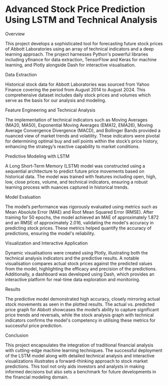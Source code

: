 # Advanced Stock Price Prediction Using LSTM and Technical Analysis
Overview

This project develops a sophisticated tool for forecasting future stock prices of Abbott Laboratories using an array of technical indicators and a deep learning approach. The project harnesses Python's powerful libraries including yfinance for data extraction, TensorFlow and Keras for machine learning, and Plotly alongside Dash for interactive visualisation.

Data Extraction

Historical stock data for Abbott Laboratories was sourced from Yahoo Finance covering the period from August 2014 to August 2024. This comprehensive dataset includes daily stock prices and volumes which serve as the basis for our analysis and modeling.

Feature Engineering and Technical Analysis

The implementation of technical indicators such as Moving Averages (MA20, MA50), Exponential Moving Averages (EMA12, EMA26), Moving Average Convergence Divergence (MACD), and Bollinger Bands provided a nuanced view of market trends and volatility. These indicators were pivotal for determining optimal buy and sell points within the stock’s price history, enhancing the strategy’s reactive capability to market conditions.

Predictive Modeling with LSTM

A Long Short-Term Memory (LSTM) model was constructed using a sequential architecture to predict future price movements based on historical data. The model was trained with features including open, high, low, close prices, volume, and technical indicators, ensuring a robust learning process with nuances captured in historical trends.

Model Evaluation

The model’s performance was rigorously evaluated using metrics such as Mean Absolute Error (MAE) and Root Mean Squared Error (RMSE). After training for 50 epochs, the model achieved an MAE of approximately 1.872 and an RMSE of approximately 2.016, validating the model's accuracy in predicting stock prices. These metrics helped quantify the accuracy of predictions, ensuring the model's reliability.

Visualization and Interactive Application

Dynamic visualisations were created using Plotly, illustrating both the technical analysis indicators and the predictive results. A notable visualisation compares actual stock prices against the predicted values from the model, highlighting the efficacy and precision of the predictions. Additionally, a dashboard was developed using Dash, which provides an interactive platform for real-time data exploration and monitoring.

Results

The predictive model demonstrated high accuracy, closely mirroring actual stock movements as seen in the plotted results. The actual vs. predicted price graph for Abbott showcases the model’s ability to capture significant price trends and reversals, while the stock analysis graph with technical indicators confirms the model's competency in utilising these metrics for successful price prediction.

Conclusion

This project encapsulates the integration of traditional financial analysis with cutting-edge machine learning techniques. The successful deployment of the LSTM model along with detailed technical analysis and interactive visualizations illustrates a forward-thinking approach to stock market predictions. This tool not only aids investors and analysts in making informed decisions but also sets a benchmark for future developments in the financial modeling domain.
